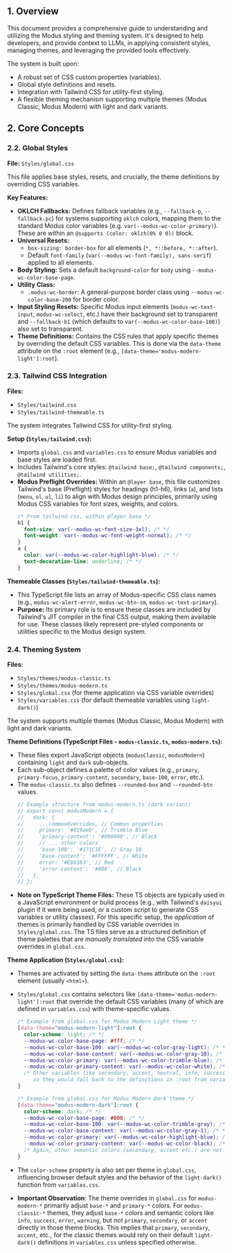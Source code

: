 ## 1. Overview

This document provides a comprehensive guide to understanding and utilizing the Modus styling and theming system. It's designed to help developers, and provide context to LLMs, in applying consistent styles, managing themes, and leveraging the provided tools effectively.

The system is built upon:

- A robust set of CSS custom properties (variables).
- Global style definitions and resets.
- Integration with Tailwind CSS for utility-first styling.
- A flexible theming mechanism supporting multiple themes (Modus Classic, Modus Modern) with light and dark variants.

## 2. Core Concepts

### 2.2. Global Styles

**File:** `Styles/global.css`

This file applies base styles, resets, and crucially, the theme definitions by overriding CSS variables.

**Key Features:**

- **OKLCH Fallbacks:** Defines fallback variables (e.g., `--fallback-p`, `--fallback-pc`) for systems supporting `oklch` colors, mapping them to the standard Modus color variables (e.g. `var(--modus-wc-color-primary)`). These are within an `@supports (color: oklch(0% 0 0))` block.
- **Universal Resets:**
  - `box-sizing: border-box` for all elements (`*, *::before, *::after`).
  - Default `font-family` (`var(--modus-wc-font-family), sans-serif`) applied to all elements.
- **Body Styling:** Sets a default `background-color` for `body` using `--modus-wc-color-base-page`.
- **Utility Class:**
  - `.modus-wc-border`: A general-purpose border class using `--modus-wc-color-base-200` for border color.
- **Input Styling Resets:** Specific Modus input elements (`modus-wc-text-input`, `modus-wc-select`, etc.) have their background set to transparent and `--fallback-b1` (which defaults to `var(--modus-wc-color-base-100)`) also set to transparent.
- **Theme Definitions:** Contains the CSS rules that apply specific themes by overriding the default CSS variables. This is done via the `data-theme` attribute on the `:root` element (e.g., `[data-theme='modus-modern-light']:root`).

### 2.3. Tailwind CSS Integration

**Files:**

- `Styles/tailwind.css`
- `Styles/tailwind-themeable.ts`

The system integrates Tailwind CSS for utility-first styling.

**Setup (`Styles/tailwind.css`):**

- Imports `global.css` and `variables.css` to ensure Modus variables and base styles are loaded first.
- Includes Tailwind's core styles: `@tailwind base;`, `@tailwind components;`, `@tailwind utilities;`.
- **Modus Preflight Overrides:** Within an `@layer base`, this file customizes Tailwind's base (Preflight) styles for headings (h1-h6), links (`a`), and lists (`menu`, `ol`, `ul`, `li`) to align with Modus design principles, primarily using Modus CSS variables for font sizes, weights, and colors.
  ```css
  /* From tailwind.css, within @layer base */
  h1 {
    font-size: var(--modus-wc-font-size-3xl); /* */
    font-weight: var(--modus-wc-font-weight-normal); /* */
  }
  a {
    color: var(--modus-wc-color-highlight-blue); /* */
    text-decoration-line: underline; /* */
  }
  ```

**Themeable Classes (`Styles/tailwind-themeable.ts`):**

- This TypeScript file lists an array of Modus-specific CSS class names (e.g., `modus-wc-alert-error`, `modus-wc-btn-sm`, `modus-wc-text-primary`).
- **Purpose:** Its primary role is to ensure these classes are included by Tailwind's JIT compiler in the final CSS output, making them available for use. These classes likely represent pre-styled components or utilities specific to the Modus design system.

### 2.4. Theming System

**Files:**

- `Styles/themes/modus-classic.ts`
- `Styles/themes/modus-modern.ts`
- `Styles/global.css` (for theme application via CSS variable overrides)
- `Styles/variables.css` (for default themeable variables using `light-dark()`)

The system supports multiple themes (Modus Classic, Modus Modern) with light and dark variants.

**Theme Definitions (TypeScript Files - `modus-classic.ts`, `modus-modern.ts`):**

- These files export JavaScript objects (`modusClassic`, `modusModern`) containing `light` and `dark` sub-objects.
- Each sub-object defines a palette of color values (e.g., `primary`, `primary-focus`, `primary-content`, `secondary`, `base-100`, `error`, etc.).
- The `modus-classic.ts` also defines `--rounded-box` and `--rounded-btn` values.
  ```typescript
  // Example structure from modus-modern.ts (dark variant)
  // export const modusModern = {
  //   dark: {
  //     ...commonOverrides, // Common properties
  //     primary: '#019aeb', // Trimble Blue
  //     'primary-content': '#000000', // Black
  //     // ... other colors
  //     'base-100': '#171C1E', // Gray 10
  //     'base-content': '#FFFFFF', // White
  //     error: '#E86363', // Red
  //     'error-content': '#000', // Black
  //   },
  // };
  ```
- **Note on TypeScript Theme Files:** These TS objects are typically used in a JavaScript environment or build process (e.g., with Tailwind's `daisyui` plugin if it were being used, or a custom script to generate CSS variables or utility classes). For this specific setup, the _application_ of themes is primarily handled by CSS variable overrides in `Styles/global.css`. The TS files serve as a structured definition of theme palettes that are _manually translated_ into the CSS variable overrides in `global.css`.

**Theme Application (`Styles/global.css`):**

- Themes are activated by setting the `data-theme` attribute on the `:root` element (usually `<html>`).
- `Styles/global.css` contains selectors like `[data-theme='modus-modern-light']:root` that override the default CSS variables (many of which are defined in `variables.css`) with theme-specific values.

  ```css
  /* Example from global.css for Modus Modern Light theme */
  [data-theme="modus-modern-light"]:root {
    color-scheme: light; /* */
    --modus-wc-color-base-page: #fff; /* */
    --modus-wc-color-base-100: var(--modus-wc-color-gray-light); /* */
    --modus-wc-color-base-content: var(--modus-wc-color-gray-10); /* */
    --modus-wc-color-primary: var(--modus-wc-color-trimble-blue); /* */
    --modus-wc-color-primary-content: var(--modus-wc-color-white); /* */
    /* Other variables like secondary, accent, neutral, info, success, warning, error are NOT overridden here,
       so they would fall back to the definitions in :root from variables.css */
  }

  /* Example from global.css for Modus Modern Dark theme */
  [data-theme="modus-modern-dark"]:root {
    color-scheme: dark; /* */
    --modus-wc-color-base-page: #000; /* */
    --modus-wc-color-base-100: var(--modus-wc-color-trimble-gray); /* */
    --modus-wc-color-base-content: var(--modus-wc-color-gray-1); /* */
    --modus-wc-color-primary: var(--modus-wc-color-highlight-blue); /* */
    --modus-wc-color-primary-content: var(--modus-wc-color-black); /* */
    /* Again, other semantic colors (secondary, accent etc.) are not overridden here and would use defaults from variables.css */
  }
  ```

- The `color-scheme` property is also set per theme in `global.css`, influencing browser default styles and the behavior of the `light-dark()` function from `variables.css`.
- **Important Observation**: The theme overrides in `global.css` for `modus-modern-*` primarily adjust `base-*` and `primary-*` colors. For `modus-classic-*` themes, they adjust `base-*` colors and semantic colors like `info`, `success`, `error`, `warning`, but _not_ `primary`, `secondary`, or `accent` directly in those theme blocks. This implies that `primary`, `secondary`, `accent`, etc., for the classic themes would rely on their default `light-dark()` definitions in `variables.css` unless specified otherwise.
